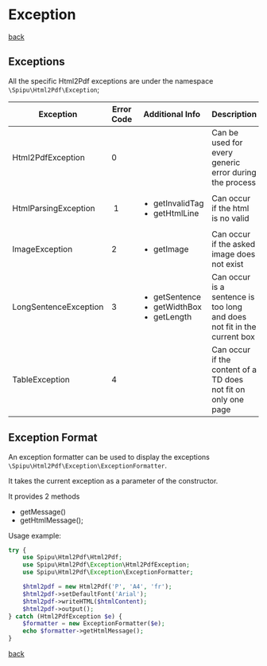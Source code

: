 # Exception

[back](./README.md)

## Exceptions

All the specific Html2Pdf exceptions are under the namespace `\Spipu\Html2Pdf\Exception`;

Exception|Error Code|Additional Info|Description
---------|----------|---------------|-----------
Html2PdfException | 0 | | Can be used for every generic error during the process
HtmlParsingException | 1 | <ul><li>getInvalidTag</li><li>getHtmlLine</li></ul> | Can occur if the html is no valid
ImageException | 2 | <ul><li>getImage</li></ul> | Can occur if the asked image does not exist
LongSentenceException | 3 | <ul><li>getSentence</li><li>getWidthBox</li><li>getLength</li></ul> | Can occur is a sentence is too long and does not fit in the current box
TableException | 4 | | Can occur if the content of a TD does not fit on only one page

## Exception Format

An exception formatter can be used to display the exceptions `\Spipu\Html2Pdf\Exception\ExceptionFormatter`.

It takes the current exception as a parameter of the constructor.

It provides 2 methods

  * getMessage()
  * getHtmlMessage();

Usage example:

```php
try {
    use Spipu\Html2Pdf\Html2Pdf;
    use Spipu\Html2Pdf\Exception\Html2PdfException;
    use Spipu\Html2Pdf\Exception\ExceptionFormatter;

    $html2pdf = new Html2Pdf('P', 'A4', 'fr');
    $html2pdf->setDefaultFont('Arial');
    $html2pdf->writeHTML($htmlContent);
    $html2pdf->output();
} catch (Html2PdfException $e) {
    $formatter = new ExceptionFormatter($e);
    echo $formatter->getHtmlMessage();
}
```

[back](./README.md)
